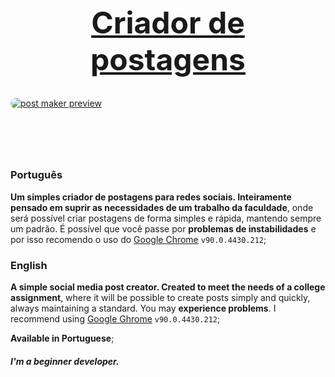 [<h1 style="font-size: 3rem; text-align: center;">Criador de postagens</h1>](https://meawto.github.io/notoryu-post-maker)

[<img alt="post maker preview" src="https://i.imgur.com/1iDqv1I.png" style="border-radius: 0.8rem; display: block; margin: 0 auto; margin-bottom: 6rem">](https://meawto.github.io/notoryu-post-maker)

### Português
**Um simples criador de postagens para redes sociais. Inteiramente pensado em suprir as necessidades de um trabalho da faculdade**, onde será possível criar postagens de forma simples e rápida, mantendo sempre um padrão. É possível que você passe por **problemas de instabilidades** e por isso recomendo o uso do [Google Chrome](https://www.google.com/chrome/) `v90.0.4430.212`;

### English
**A simple social media post creator. Created to meet the needs of a college assignment**, where it will be possible to create posts simply and quickly, always maintaining a standard. You may **experience problems**. I recommend using [Google Ghrome](https://www.google.com/chrome/) `v90.0.4430.212`;

**Available in Portuguese**;

<h5> I'm a beginner developer.</h5>
